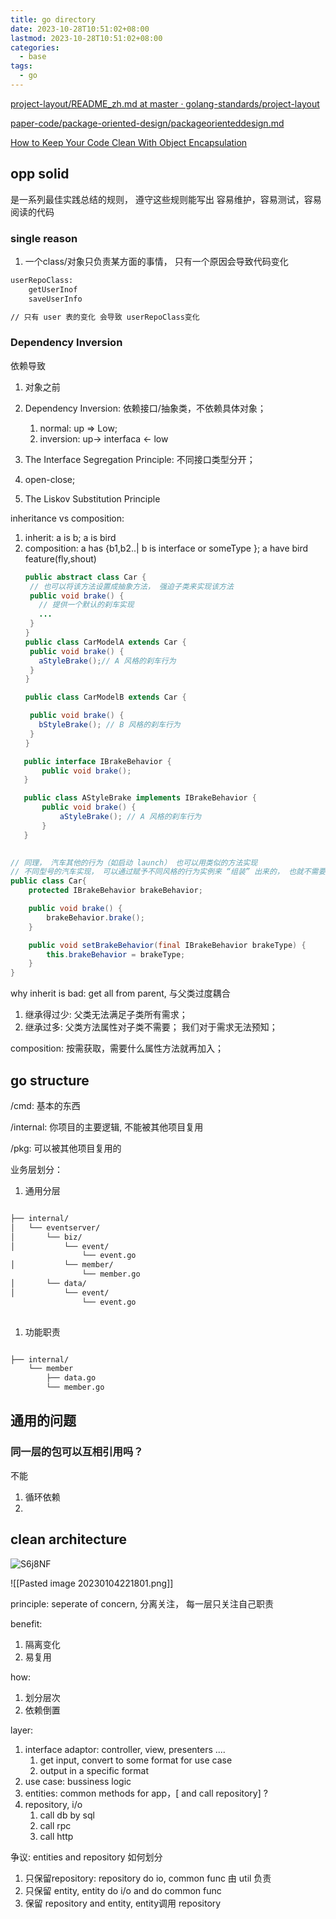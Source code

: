 ```yaml
---
title: go directory
date: 2023-10-28T10:51:02+08:00
lastmod: 2023-10-28T10:51:02+08:00
categories:
  - base
tags:
  - go
---
```

[project-layout/README_zh.md at master · golang-standards/project-layout](https://github.com/golang-standards/project-layout/blob/master/README_zh.md)

[paper-code/package-oriented-design/packageorienteddesign.md](https://github.com/danceyoung/paper-code/blob/master/package-oriented-design/packageorienteddesign.md)

[How to Keep Your Code Clean With Object Encapsulation](https://www.makeuseof.com/how-to-keep-your-code-clean-with-object-encapsulation/)



## opp solid 
是一系列最佳实践总结的规则， 遵守这些规则能写出
容易维护，容易测试，容易阅读的代码 

### single reason 

1. 一个class/对象只负责某方面的事情， 只有一个原因会导致代码变化

```bash
userRepoClass:
	getUserInof
	saveUserInfo

// 只有 user 表的变化 会导致 userRepoClass变化
```


### Dependency Inversion
依赖导致
1. 对象之前



1. Dependency Inversion: 依赖接口/抽象类，不依赖具体对象；
    1. normal:  up => Low;
    2. inversion: up-> interfaca <- low
2. The Interface Segregation Principle: 不同接口类型分开；
3. open-close;
4. The Liskov Substitution Principle


inheritance vs composition: 
1. inherit: a is b;  a is bird
2. composition: a has {b1,b2..| b is interface or  someType }; a have bird feature(fly,shout) 
   ```java 
   public abstract class Car {
    // 也可以将该方法设置成抽象方法， 强迫子类来实现该方法
    public void brake() {
      // 提供一个默认的刹车实现
      ...
    }
   }
   public class CarModelA extends Car {
    public void brake() {
      aStyleBrake();// A 风格的刹车行为
    }
   }

   public class CarModelB extends Car {

    public void brake() {
      bStyleBrake(); // B 风格的刹车行为
    }
   }
   ```

```java
   public interface IBrakeBehavior {
       public void brake();
   }

   public class AStyleBrake implements IBrakeBehavior {
       public void brake() {
           aStyleBrake(); // A 风格的刹车行为
       }
   }
 

// 同理， 汽车其他的行为（如启动 launch） 也可以用类似的方法实现
// 不同型号的汽车实现， 可以通过赋予不同风格的行为实例来 “组装” 出来的， 也就不需要为 Car 定义不同的子类了 
public class Car{
    protected IBrakeBehavior brakeBehavior;

    public void brake() {
        brakeBehavior.brake();
    }

    public void setBrakeBehavior(final IBrakeBehavior brakeType) {
        this.brakeBehavior = brakeType;
    }
}
```


why inherit is bad:  get all from parent, 与父类过度耦合
1. 继承得过少: 父类无法满足子类所有需求；
2. 继承过多:  父类方法属性对子类不需要；   我们对于需求无法预知；

composition: 按需获取，需要什么属性方法就再加入；











## go structure


/cmd: 基本的东西

/internal: 你项目的主要逻辑, 不能被其他项目复用

/pkg:  可以被其他项目复用的


业务层划分：
1. 通用分层
```bash 

├── internal/
│   └── eventserver/
│       └── biz/
│           └── event/
				└── event.go
│           └── member/
				└── member.go
│       └── data/
│           └── event/
				└── event.go
	
```


1. 功能职责
```bash 

├── internal/
	└── member
	    ├── data.go
	    └── member.go


```



## 通用的问题


### 同一层的包可以互相引用吗？
不能
1. 循环依赖
2. 



 


## clean    architecture

![S6j8NF](https://cdn.jsdelivr.net/gh/atony2099/imgs@master/20211004/S6j8NF.jpg)

![[Pasted image 20230104221801.png]]


principle:  seperate of concern, 分离关注， 每一层只关注自己职责

benefit: 
1. 隔离变化
2. 易复用 



how: 
1. 划分层次
2. 依赖倒置 


layer:
1.  interface  adaptor:  controller, view, presenters ....
	1. get input,  convert  to some format for   use case  
	2. output in a specific format  
1.  use case:   bussiness logic   
2.   entities:  common methods for app，[ and   call repository] ?
4.  repository,  i/o  
	1.  call db by  sql
	2.  call rpc 
	3. call http 


争议:
entities  and repository  如何划分
1. 只保留repository:    repository do io,  common  func 由 util 负责
2. 只保留 entity, entity  do   i/o  and  do common func 
3. 保留 repository  and entity,   entity调用   repository  



